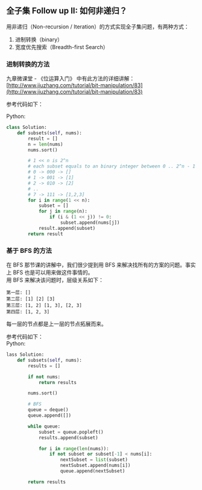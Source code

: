 ## 全子集 Follow up II: 如何非递归？

用非递归（Non-recursion / Iteration）的方式实现全子集问题，有两种方式：

1. 进制转换（binary）
2. 宽度优先搜索（Breadth-first Search）

### 进制转换的方法

九章微课堂 - 《位运算入门》 中有此方法的详细讲解：  
[http://www.jiuzhang.com/tutorial/bit-manipulation/83](http://www.jiuzhang.com/tutorial/bit-manipulation/83)

参考代码如下：

Python:

```py
class Solution:
    def subsets(self, nums):
        result = []
        n = len(nums)
        nums.sort()

        # 1 << n is 2^n
        # each subset equals to an binary integer between 0 .. 2^n - 1
        # 0 -> 000 -> []
        # 1 -> 001 -> [1]
        # 2 -> 010 -> [2]
        # ..
        # 7 -> 111 -> [1,2,3]
        for i in range(1 << n):
            subset = []
            for j in range(n):
                if (i & (1 << j)) != 0:
                    subset.append(nums[j])
            result.append(subset)
        return result
```

### 基于 BFS 的方法

在 BFS 那节课的讲解中，我们很少提到用 BFS 来解决找所有的方案的问题。事实上 BFS 也是可以用来做这件事情的。  
用 BFS 来解决该问题时，层级关系如下：

```
第一层: []
第二层: [1] [2] [3]
第三层: [1, 2] [1, 3], [2, 3]
第四层: [1, 2, 3]
```

每一层的节点都是上一层的节点拓展而来。

参考代码如下：  
Python:

```py
lass Solution:
    def subsets(self, nums):
        results = []

        if not nums:
            return results

        nums.sort()

        # BFS
        queue = deque()
        queue.append([])

        while queue:
            subset = queue.popleft()
            results.append(subset)

            for i in range(len(nums)):
                if not subset or subset[-1] < nums[i]:
                    nextSubset = list(subset)
                    nextSubset.append(nums[i])
                    queue.append(nextSubset)

        return results
```



